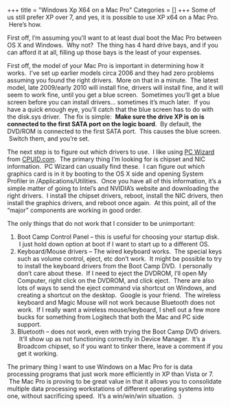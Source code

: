 +++
title = "Windows Xp X64 on a Mac Pro"
Categories = []
+++
Some of us still prefer XP over 7, and yes, it is possible to use XP x64 on a Mac Pro.  Here&#8217;s how.

First off, I&#8217;m assuming you&#8217;ll want to at least dual boot the Mac Pro between OS X and Windows.  Why not?  The thing has 4 hard drive bays, and if you can afford it at all, filling up those bays is the least of your expenses.

First off, the model of your Mac Pro is important in determining how it works.  I&#8217;ve set up earlier models circa 2006 and they had zero problems assuming you found the right drivers.  More on that in a minute.  The latest model, late 2009/early 2010 will install fine, drivers will install fine, and it will seem to work fine, until you get a blue screen.  Sometimes you&#8217;ll get a blue screen before you can install drivers&#8230; sometimes it&#8217;s much later.  If you have a quick enough eye, you&#8217;ll catch that the blue screen has to do with the disk.sys driver.  The fix is simple:  **Make sure the drive XP is on is connected to the first SATA port on the logic board**.  By default, the DVD/ROM is connected to the first SATA port.  This causes the blue screen.  Switch them, and you&#8217;re set.

The next step is to figure out which drivers to use.  I like using <a href="http://www.cpuid.com/pcwizard.php" target="_blank">PC Wizard</a> from <a href="http://www.cpuid.com" target="_blank">CPUID.com</a>.  The primary thing I&#8217;m looking for is chipset and NIC information.  PC Wizard can usually find these.  I can figure out which graphics card is in it by booting to the OS X side and opening System Profiler in /Applications/Utilities.  Once you have all of this information, it&#8217;s a simple matter of going to Intel&#8217;s and NVIDIA&#8217;s website and downloading the right drivers.  I install the chipset drivers, reboot, install the NIC drivers, then install the graphics drivers, and reboot once again.  At this point, all of the &#8220;major&#8221; components are working in good order.

The only things that do not work that I consider to be unimportant:

1.  Boot Camp Control Panel &#8211; this is useful for choosing your startup disk.  I just hold down option at boot if I want to start up to a different OS.
2.  Keyboard/Mouse drivers &#8211; The wired keyboard works.  The special keys such as volume control, eject, etc don&#8217;t work.  It might be possible to try to install the keyboard drivers from the Boot Camp DVD.  I personally don&#8217;t care about these.  If I need to eject the DVDROM, I&#8217;ll open My Computer, right click on the DVDROM, and click eject.  There are also lots of ways to send the eject command via shortcut on Windows, and creating a shortcut on the desktop.  Google is your friend.  The wireless keyboard and Magic Mouse will not work because Bluetooth does not work.  If I really want a wireless mouse/keyboard, I shell out a few more bucks for something from Logitech that both the Mac and PC side support.
3.  Bluetooth &#8211; does not work, even with trying the Boot Camp DVD drivers.  It&#8217;ll show up as not functioning correctly in Device Manager.  It&#8217;s a Broadcom chipset, so if you want to tinker there, leave a comment if you get it working.

The primary thing I want to use Windows on a Mac Pro for is data processing programs that just work more efficiently in XP than Vista or 7.  The Mac Pro is proving to be great value in that it allows you to consolidate multiple data processing workstations of different operating systems into one, without sacrificing speed.  It&#8217;s a win/win/win situation.  :)
